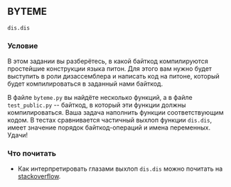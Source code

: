 ## BYTEME

`dis.dis`

### Условие

В этом задании вы разберётесь, в какой байткод компилируются простейшие конструкции языка питон. Для этого вам нужно будет выступить в роли дизассемблера и написать код на питоне, который будет компилироваться в заданный нами байткод.

В файле `byteme.py` вы найдёте несколько функций, а в файле `test_public.py` -- байткод, в который эти функции должны компилироваться. Ваша задача наполнить функции соответствующим кодом. В тестах сравнивается частичный выхлоп функции `dis.dis`, имеет значение порядок байткод-операций и имена переменных. Удачи!

### Что почитать

* Как интерпретировать глазами выхлоп `dis.dis` можно почитать на [stackoverflow](https://stackoverflow.com/a/47529318/1115624).

